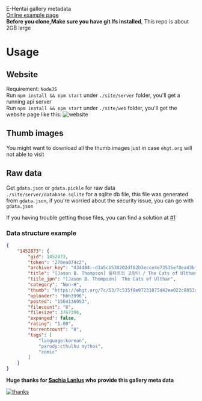 E-Hentai gallery metadata  
[Online example page](https://tlaster.github.io/ehdb/)  
**Before you clone,Make sure you have git lfs installed**, This repo is about 2GB large

# Usage
## Website
Requirement: `NodeJS`  
Run `npm install && npm start` under `./site/server` folder, you'll get a running api server  
Run `npm install && npm start` under `./site/web` folder, you'll get the website page like this:
![website](website.png)

## Thumb images
You might want to download all the thumb images just in case `ehgt.org` will not able to visit

## Raw data
Get `gdata.json` or `gdata.pickle` for raw data  
`./site/server/database.sqlite` for a sqlite db file, this file was generated from `gdata.json`, if you're worried about the security issue, you can go with `gdata.json`

If you having trouble getting those files, you can find a solution at [#1](https://github.com/Tlaster/ehdb/issues/1#issuecomment-515762388)

### Data structure example
```JSON
{
    "1452873": {
        "gid": 1452873,
        "token": "270ea074c2",
        "archiver_key": "434484--d3a5cb530202df82b3ecce4e73535ef8ead3bff9",
        "title": "[Jason B. Thompson] 울타르의 고양이 / The Cats of Ulthar",
        "title_jpn": "[Jason B. Thompson]  The Cats of Ulthar",
        "category": "Non-H",
        "thumb": "https://ehgt.org/7c/53/7c535f8e97231875d42ee022c8853dcca533b903-498579-900-1134-jpg_l.jpg",
        "uploader": "hbh3996",
        "posted": "1564136953",
        "filecount": "8",
        "filesize": 3767396,
        "expunged": false,
        "rating": "1.00",
        "torrentcount": "0",
        "tags": [
            "language:korean",
            "parody:cthulhu mythos",
            "comic"
        ]
    }
}
```

**Huge thanks for [Sachia Lanlus](https://forums.e-hentai.org/index.php?showuser=2351915) who provide this gallery meta data**  

[![thanks](thanks.png)](https://forums.e-hentai.org/index.php?showuser=2351915)